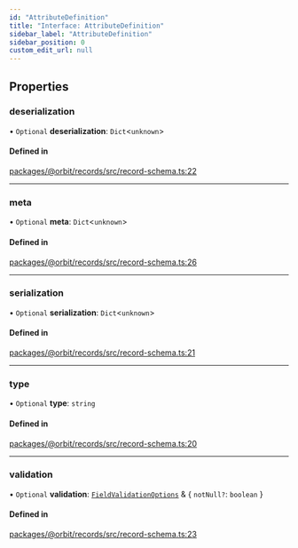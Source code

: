 ```yaml
---
id: "AttributeDefinition"
title: "Interface: AttributeDefinition"
sidebar_label: "AttributeDefinition"
sidebar_position: 0
custom_edit_url: null
---
```


## Properties

### deserialization

• `Optional` **deserialization**: `Dict`<`unknown`\>

#### Defined in

[packages/@orbit/records/src/record-schema.ts:22](https://github.com/orbitjs/orbit/blob/6e0cbd41/packages/@orbit/records/src/record-schema.ts#L22)

___

### meta

• `Optional` **meta**: `Dict`<`unknown`\>

#### Defined in

[packages/@orbit/records/src/record-schema.ts:26](https://github.com/orbitjs/orbit/blob/6e0cbd41/packages/@orbit/records/src/record-schema.ts#L26)

___

### serialization

• `Optional` **serialization**: `Dict`<`unknown`\>

#### Defined in

[packages/@orbit/records/src/record-schema.ts:21](https://github.com/orbitjs/orbit/blob/6e0cbd41/packages/@orbit/records/src/record-schema.ts#L21)

___

### type

• `Optional` **type**: `string`

#### Defined in

[packages/@orbit/records/src/record-schema.ts:20](https://github.com/orbitjs/orbit/blob/6e0cbd41/packages/@orbit/records/src/record-schema.ts#L20)

___

### validation

• `Optional` **validation**: [`FieldValidationOptions`](FieldValidationOptions.md) & { `notNull?`: `boolean`  }

#### Defined in

[packages/@orbit/records/src/record-schema.ts:23](https://github.com/orbitjs/orbit/blob/6e0cbd41/packages/@orbit/records/src/record-schema.ts#L23)
